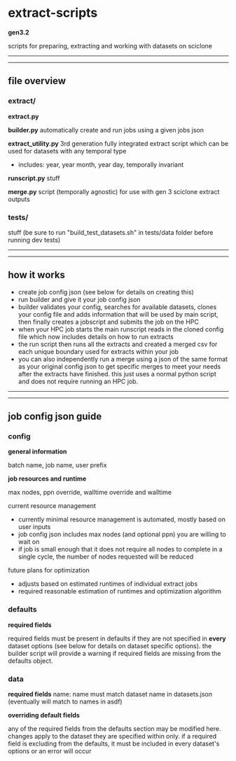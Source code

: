 # extract-scripts 
__gen3.2__

scripts for preparing, extracting and working with datasets on sciclone


--------------------------------------------------
--------------------------------------------------

## file overview

### extract/

__extract.py__  

__builder.py__
automatically create and run jobs using a given jobs json

__extract_utility.py__
3rd generation fully integrated extract script which can be used for datasets with any temporal type  
- includes: year, year month, year day, temporally invariant

__runscript.py__
stuff

__merge.py__
script (temporally agnostic) for use with gen 3 sciclone extract outputs


### tests/

stuff
(be sure to run "build_test_datasets.sh" in tests/data folder before running dev tests)


--------------------------------------------------
--------------------------------------------------

## how it works

- create job config json (see below for details on creating this)
- run builder and give it your job config json
- builder validates your config, searches for available datasets, clones your config file and adds information that will be used by main script, then finally creates a jobscript and submits the job on the HPC
- when your HPC job starts the main runscript reads in the cloned config file which now includes details on how to run extracts
- the run script then runs all the extracts and created a merged csv for each unique boundary used for extracts within your job
- you can also independently run a merge using a json of the same format as your original config json to get specific merges to meet your needs after the extracts have finished. this just uses a normal python script and does not require running an HPC job.


--------------------------------------------------
--------------------------------------------------

## job config json guide


### config

__general information__

batch name, job name, user prefix

__job resources and runtime__

max nodes, ppn override, walltime override and walltime

current resource management
- currently minimal resource management is automated, mostly based on user inputs
- job config json includes max nodes (and optional ppn) you are willing to wait on
- if job is small enough that it does not require all nodes to complete in a single cycle, the number of nodes requested will be reduced

future plans for optimization
- adjusts based on estimated runtimes of individual extract jobs
- required reasonable estimation of runtimes and optimization algorithm

### defaults

__required fields__

required fields must be present in defaults if they are not specified in **every** dataset options (see below for details on dataset specific options). the builder script will provide a warning if required fields are missing from the defaults object.

### data

__required fields__
name: name must match dataset name in datasets.json (eventually will match to names in asdf)

__overriding default fields__

any of the required fields from the defaults section may be modified here. changes apply to the dataset they are specified within only. if a required field is excluding from the defaults, it must be included in every dataset's options or an error will occur


